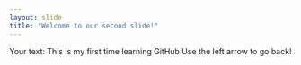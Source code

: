 ```yaml
---
layout: slide
title: "Welcome to our second slide!"
---
```

Your text: This is my first time learning GitHub
Use the left arrow to go back!
